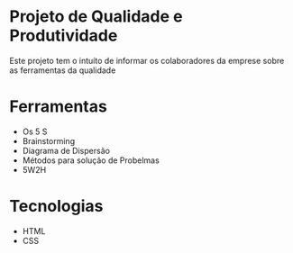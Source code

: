 <h1>Projeto de Qualidade e Produtividade</h1>
<p> Este projeto tem o intuíto de informar os colaboradores da emprese sobre as ferramentas da qualidade</p>

<h1> Ferramentas </h1>
<ul>
  <li> Os 5 S</li>
  <li> Brainstorming </li>
  <li> Diagrama de Dispersão </li>
  <li> Métodos para solução de Probelmas </li>
  <li> 5W2H </li>   
</ul>

<h1> Tecnologias </h1>
<ul>
  <li> HTML </li>
  <li> CSS </li>
</ul>
